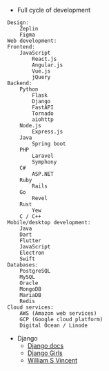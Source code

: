 - Full cycle of development
```
Design:
    Zeplin
    Figma
Web development:
Frontend:
    JavaScript
        React.js
        Angular.js
        Vue.js
        jQuery
Backend:
    Python
        Flask
        Django
        FastAPI
        Tornado
        aiohttp
    Node.js
        Express.js
    Java
        Spring boot
    PHP
        Laravel
        Symphony
    C#
        ASP.NET
    Ruby
        Rails
    Go
        Revel
    Rust
        Yew
    C / C++
Mobile/desktop development:
    Java
    Dart
    Flutter
    JavaScript
    Electron
    Swift
Databases:
    PostgreSQL
    MySQL
    Oracle
    MongoDB
    MariaDB
    Redis
Cloud services:
    AWS (Amazon web services)
    GCP (Google cloud platform)
    Digital Ocean / Linode
```


- Django
    - [Django docs](https://docs.djangoproject.com/en/4.0/)
    - [Django Girls](https://tutorial.djangogirls.org/en/)
    - [William S Vincent](https://wsvincent.com/books/)